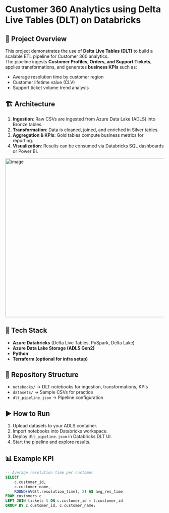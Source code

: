 # Customer 360 Analytics using Delta Live Tables (DLT) on Databricks

## 📌 Project Overview
This project demonstrates the use of **Delta Live Tables (DLT)** to build a scalable ETL pipeline for Customer 360 analytics.  
The pipeline ingests **Customer Profiles, Orders, and Support Tickets**, applies transformations, and generates **business KPIs** such as:

- Average resolution time by customer region
- Customer lifetime value (CLV)
- Support ticket volume trend analysis

## 🏗️ Architecture
1. **Ingestion**: Raw CSVs are ingested from Azure Data Lake (ADLS) into Bronze tables.
2. **Transformation**: Data is cleaned, joined, and enriched in Silver tables.
3. **Aggregation & KPIs**: Gold tables compute business metrics for reporting.
4. **Visualization**: Results can be consumed via Databricks SQL dashboards or Power BI.

<img width="959" height="502" alt="image" src="https://github.com/user-attachments/assets/5c5c3233-a1cb-4d6c-9148-e00ef473dae6" />

## 🚀 Tech Stack
- **Azure Databricks** (Delta Live Tables, PySpark, Delta Lake)
- **Azure Data Lake Storage (ADLS Gen2)**
- **Python**
- **Terraform (optional for infra setup)**

## 📂 Repository Structure
- `notebooks/` → DLT notebooks for ingestion, transformations, KPIs
- `datasets/` → Sample CSVs for practice
- `dlt_pipeline.json` → Pipeline configuration

## ▶️ How to Run
1. Upload datasets to your ADLS container.
2. Import notebooks into Databricks workspace.
3. Deploy `dlt_pipeline.json` in Databricks DLT UI.
4. Start the pipeline and explore results.

## 📊 Example KPI
```sql
-- Average resolution time per customer
SELECT 
    c.customer_id,
    c.customer_name,
    ROUND(AVG(t.resolution_time), 2) AS avg_res_time
FROM customers c
LEFT JOIN tickets t ON c.customer_id = t.customer_id
GROUP BY c.customer_id, c.customer_name;
